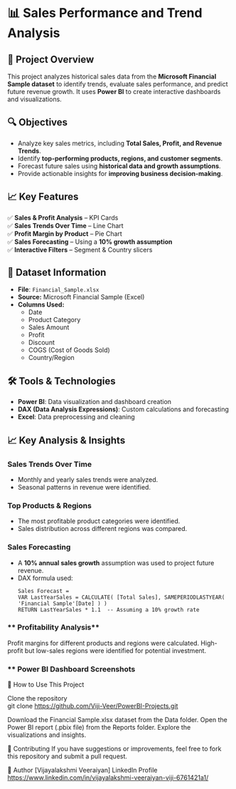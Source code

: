 
# 📊 Sales Performance and Trend Analysis

## 📌 Project Overview
This project analyzes historical sales data from the **Microsoft Financial Sample dataset** to identify trends, evaluate sales performance, and predict future revenue growth. It uses **Power BI** to create interactive dashboards and visualizations.

## 🔍 Objectives
- Analyze key sales metrics, including **Total Sales, Profit, and Revenue Trends**.
- Identify **top-performing products, regions, and customer segments**.
- Forecast future sales using **historical data and growth assumptions**.
- Provide actionable insights for **improving business decision-making**.

## 📈 Key Features  
✅ **Sales & Profit Analysis** – KPI Cards  
✅ **Sales Trends Over Time** – Line Chart  
✅ **Profit Margin by Product** – Pie Chart  
✅ **Sales Forecasting** – Using a **10% growth assumption**  
✅ **Interactive Filters** – Segment & Country slicers  

## 📂 Dataset Information

- **File**: `Financial_Sample.xlsx`  
- **Source:** Microsoft Financial Sample (Excel)
- **Columns Used:**
  - Date
  - Product Category
  - Sales Amount
  - Profit
  - Discount
  - COGS (Cost of Goods Sold)
  - Country/Region

## 🛠️ Tools & Technologies

- **Power BI**: Data visualization and dashboard creation
- **DAX (Data Analysis Expressions)**: Custom calculations and forecasting
- **Excel**: Data preprocessing and cleaning

## 📈 Key Analysis & Insights

### **Sales Trends Over Time**
- Monthly and yearly sales trends were analyzed.
- Seasonal patterns in revenue were identified.

### **Top Products & Regions**
- The most profitable product categories were identified.
- Sales distribution across different regions was compared.

### **Sales Forecasting**
- A **10% annual sales growth** assumption was used to project future revenue.
- DAX formula used:
  ```DAX
  Sales Forecast = 
  VAR LastYearSales = CALCULATE( [Total Sales], SAMEPERIODLASTYEAR( 'Financial Sample'[Date] ) ) 
  RETURN LastYearSales * 1.1  -- Assuming a 10% growth rate

### ** Profitability Analysis**
Profit margins for different products and regions were calculated.
High-profit but low-sales regions were identified for potential investment.

### ** Power BI Dashboard Screenshots









🚀 How to Use This Project


Clone the repository  
     git clone https://github.com/Viji-Veer/PowerBI-Projects.git

Download the Financial Sample.xlsx dataset from the Data folder.
Open the Power BI report (.pbix file) from the Reports folder.
Explore the visualizations and insights.


🤝 Contributing
If you have suggestions or improvements, feel free to fork this repository and submit a pull request.

📌 Author
[Vijayalakshmi Veeraiyan]
LinkedIn Profile  https://www.linkedin.com/in/vijayalakshmi-veeraiyan-viji-6761421a1/

